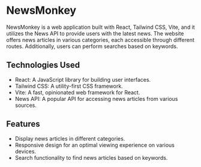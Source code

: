# NewsMonkey

NewsMonkey is a web application built with React, Tailwind CSS, Vite, and it utilizes the News API to provide users with the latest news. The website offers news articles in various categories, each accessible through different routes. Additionally, users can perform searches based on keywords.

## Technologies Used

- React: A JavaScript library for building user interfaces.
- Tailwind CSS: A utility-first CSS framework.
- Vite: A fast, opinionated web framework for React.
- News API: A popular API for accessing news articles from various sources.

## Features

- Display news articles in different categories.
- Responsive design for an optimal viewing experience on various devices.
- Search functionality to find news articles based on keywords.
